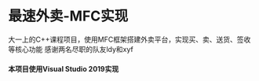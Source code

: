 # 最速外卖-MFC实现
大一上的C++课程项目，使用MFC框架搭建外卖平台，实现买、卖、送货、签收等核心功能
感谢两名尽职的队友ldy和xyf

#### 本项目使用Visual Studio 2019实现
